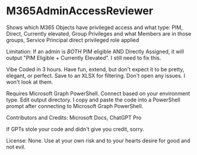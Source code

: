 # M365AdminAccessReviewer
Shows which M365 Objects have privileged access and what type: 
PIM, 
Direct, 
Currently elevated, 
Group Privileges and what Members are in those groups, 
Service Principal direct privileged role applied

Limitation: If an admin is *BOTH* PIM eligible AND Directly Assigned, it will output "PIM Eligible + Currently Elevated".  I still need to fix this.

Vibe Coded in 3 hours.  Have fun, extend, but don't expect it to be pretty, elegant, or perfect. Save to an XLSX for filtering. Don't open any issues. I won't look at them.

Requires Microsoft Graph PowerShell.  Connect based on your environment type.  Edit output directory.  I copy and paste the code into a PowerShell prompt after connecting to Microsoft Graph PowerShell.

Contributors and Credits:
Microsoft Docs, 
ChatGPT Pro

If GPTs stole your code and didn't give you credit, sorry.

License: None. Use at your own risk and to your hearts desire for good and not evil.


